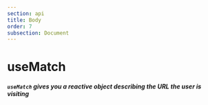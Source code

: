 ```yaml
---
section: api
title: Body
order: 7
subsection: Document
---
```


# useMatch

##### `useMatch` gives you a reactive object describing the URL the user is visiting
